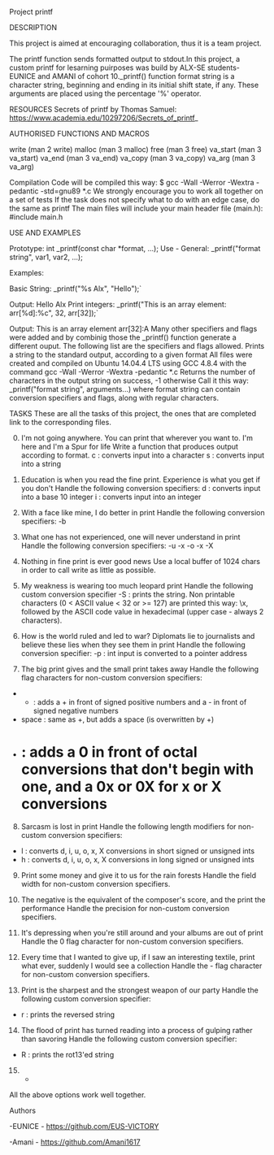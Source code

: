 Project printf

DESCRIPTION

This project is aimed at encouraging collaboration, thus it is a team project.

The printf function sends formatted output to stdout.In this project, a custom printf for lesarning puirposes was build by ALX-SE students- EUNICE and AMANI of cohort 10._printf() function format string is a character string, beginning and ending in its initial shift state, if any. These arguments are placed using the percentage '%' operator.

RESOURCES
Secrets of printf by Thomas Samuel: https://www.academia.edu/10297206/Secrets_of_printf_

AUTHORISED FUNCTIONS AND MACROS

write (man 2 write)
malloc (man 3 malloc)
free (man 3 free)
va_start (man 3 va_start)
va_end (man 3 va_end)
va_copy (man 3 va_copy)
va_arg (man 3 va_arg)

Compilation
Code will be compiled this way:
$ gcc -Wall -Werror -Wextra -pedantic -std=gnu89 *.c
We strongly encourage you to work all together on a set of tests
If the task does not specify what to do with an edge case, do the same as printf
The main files will include your main header file (main.h): #include main.h

USE AND EXAMPLES

Prototype: int _printf(const char *format, ...); Use - General: _printf("format string", var1, var2, ...);

Examples:

Basic String: _printf("%s Alx", "Hello");`

Output: Hello Alx
Print integers: _printf("This is an array element: arr[%d]:%c", 32, arr[32]);`

Output: This is an array element arr[32]:A
Many other specifiers and flags were added and by combinig those the _printf() function generate a different ouput. The following list are the specifiers and flags allowed.
Prints a string to the standard output, according to a given format
All files were created and compiled on Ubuntu 14.04.4 LTS using GCC 4.8.4 with the command gcc -Wall -Werror -Wextra -pedantic *.c
Returns the number of characters in the output string on success, -1 otherwise
Call it this way: _printf("format string", arguments...) where format string can contain conversion specifiers and flags, along with regular characters.

TASKS
These are all the tasks of this project, the ones that are completed link to the corresponding files.

0. I'm not going anywhere. You can print that wherever you want to. I'm here and I'm a Spur for life
Write a function that produces output according to format.
c : converts input into a character
s : converts input into a string

1. Education is when you read the fine print. Experience is what you get if you don't
Handle the following conversion specifiers:
d : converts input into a base 10 integer
i : converts input into an integer

2. With a face like mine, I do better in print
Handle the following conversion specifiers:
-b

3. What one has not experienced, one will never understand in print
Handle the following conversion specifiers:
-u
-x
-o
-x
-X

4. Nothing in fine print is ever good news
Use a local buffer of 1024 chars in order to call write as little as possible.

5. My weakness is wearing too much leopard print
Handle the following custom conversion specifier
-S : prints the string.
Non printable characters (0 < ASCII value < 32 or >= 127) are printed this way: \x, followed by the ASCII code value in hexadecimal (upper case - always 2 characters).

6. How is the world ruled and led to war? Diplomats lie to journalists and believe these lies when they see them in print
Handle the following conversion specifier:
-p : int input is converted to a pointer address

7. The big print gives and the small print takes away
Handle the following flag characters for non-custom conversion specifiers:
- + : adds a + in front of signed positive numbers and a - in front of signed negative numbers
- space : same as +, but adds a space (is overwritten by +)
- # : adds a 0 in front of octal conversions that don't begin with one, and a 0x or 0X for x or X conversions

8. Sarcasm is lost in print
Handle the following length modifiers for non-custom conversion specifiers:
- l : converts d, i, u, o, x, X conversions in short signed or unsigned ints
- h : converts d, i, u, o, x, X conversions in long signed or unsigned ints

9. Print some money and give it to us for the rain forests
Handle the field width for non-custom conversion specifiers.

10. The negative is the equivalent of the composer's score, and the print the performance
Handle the precision for non-custom conversion specifiers.

11. It's depressing when you're still around and your albums are out of print
Handle the 0 flag character for non-custom conversion specifiers.

12. Every time that I wanted to give up, if I saw an interesting textile, print what ever, suddenly I would see a collection
Handle the - flag character for non-custom conversion specifiers.

13. Print is the sharpest and the strongest weapon of our party
Handle the following custom conversion specifier:
- r : prints the reversed string
14. The flood of print has turned reading into a process of gulping rather than savoring
Handle the following custom conversion specifier:
- R : prints the rot13'ed string
15. *

All the above options work well together.

Authors

 -EUNICE - https://github.com/EUS-VICTORY

 -Amani - https://github.com/Amani1617
